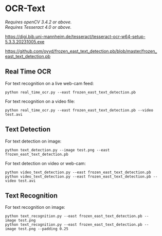 # OCR-Text

_Requires openCV 3.4.2 or above._<br/>
_Requires Tesseract 4.0 or above._

https://digi.bib.uni-mannheim.de/tesseract/tesseract-ocr-w64-setup-5.3.3.20231005.exe

https://github.com/oyyd/frozen_east_text_detection.pb/blob/master/frozen_east_text_detection.pb

## Real Time OCR
For text recognition on a live web-cam feed:
```commandline
python real_time_ocr.py --east frozen_east_text_detection.pb
```

For text recognition on a video file:
```commandline
python real_time_ocr.py --east frozen_east_text_detection.pb --video test.avi
```


## Text Detection
For text detection on image:
```commandline
python text_detection.py --image test.png --east frozen_east_text_detection.pb
```

For text detection on video or web-cam:
```commandline
python video_text_detection.py --east frozen_east_text_detection.pb
python video_text_detection.py --east frozen_east_text_detection.pb --video test.avi
```

## Text Recognition
For text recognition on image:
```commandline
python text_recognition.py --east frozen_east_text_detection.pb --image test.png
python text_recognition.py --east frozen_east_text_detection.pb --image test.png --padding 0.25
```

